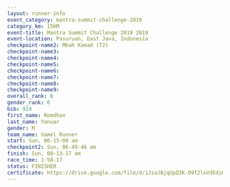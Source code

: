 ```yaml
---
layout: runner-info 
event_category: mantra-summit-challenge-2019 
category_km: 15KM 
event-title: Mantra Summit Challenge 2019 2019 
event-location: Pasuruan, East Java, Indonesia 
checkpoint-name2: Mbah Kamad (T2) 
checkpoint-name3: 
checkpoint-name4: 
checkpoint-name5: 
checkpoint-name6: 
checkpoint-name7: 
checkpoint-name8: 
checkpoint-name9: 
overall_rank: 6
gender_rank: 6
bib: 924
first_name: Romdhan
last_name: Yanuar
gender: M
team_name: Gamel Runner
start: Sun, 06-15-00 am
checkpoint2: Sun, 06-49-46 am
finish: Sun, 08-13-17 am
race_time: 1-58-17
status: FINISHER
certificate: https://drive.google.com/file/d/1JsaJBjqUpQIK-O9T2loVdEdiKgerKvhJ/view?usp=sharing
---
```

